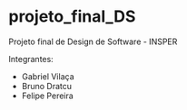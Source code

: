 # projeto_final_DS
Projeto final de Design de Software - INSPER

Integrantes: 
* Gabriel Vilaça
* Bruno Dratcu
* Felipe Pereira
